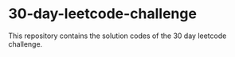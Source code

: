 # 30-day-leetcode-challenge
This repository contains the solution codes of the 30 day leetcode challenge.
